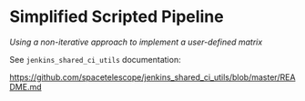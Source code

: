 # Simplified Scripted Pipeline
_Using a non-iterative approach to implement a user-defined matrix_

See `jenkins_shared_ci_utils` documentation:

https://github.com/spacetelescope/jenkins_shared_ci_utils/blob/master/README.md
